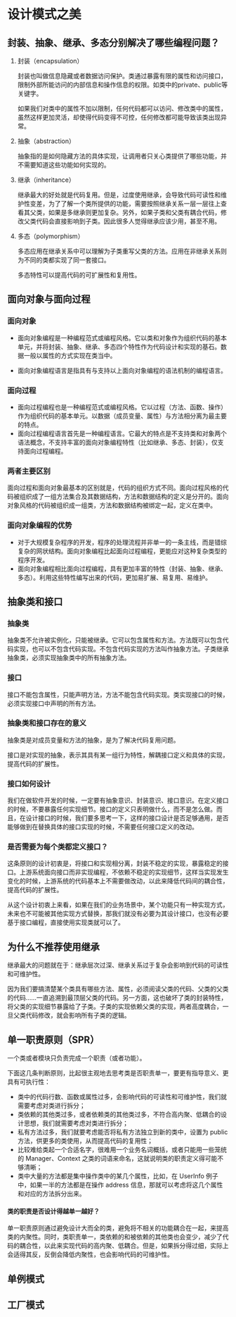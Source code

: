 # 设计模式之美



## 封装、抽象、继承、多态分别解决了哪些编程问题？

1. 封装（encapsulation）

   封装也叫做信息隐藏或者数据访问保护。类通过暴露有限的属性和访问接口，限制外部所能访问的内部信息和操作信息的权限。如类中的private、public等关键字。

   如果我们对类中的属性不加以限制，任何代码都可以访问、修改类中的属性，虽然这样更加灵活，却使得代码变得不可控，任何修改都可能导致该类出现异常。

2. 抽象（abstraction）

   抽象指的是如何隐藏方法的具体实现，让调用者只关心类提供了哪些功能，并不需要知道这些功能如何实现的。

3. 继承（inheritance）

   继承最大的好处就是代码复用。但是，过度使用继承，会导致代码可读性和维护性变差，为了了解一个类所提供的功能，需要按照继承关系一层一层往上查看其父类，如果是多继承则更加复杂。另外，如果子类和父类有耦合代码，修改父类代码会直接影响到子类。因此很多人觉得继承应该少用，甚至不用。

4. 多态（polymorphism）

   多态应用在继承关系中可以理解为子类重写父类的方法。应用在非继承关系则为不同的类都实现了同一套接口。

   多态特性可以提高代码的可扩展性和复用性。



## 面向对象与面向过程

### 面向对象

- 面向对象编程是一种编程范式或编程风格。它以类和对象作为组织代码的基本单元，并将封装、抽象、继承、多态四个特性作为代码设计和实现的基石。数据一般以属性的方式实现在类当中。

- 面向对象编程语言是指具有与支持以上面向对象编程的语法机制的编程语言。


### 面向过程

- 面向过程编程也是一种编程范式或编程风格。它以过程（方法、函数、操作）作为组织代码的基本单元。以数据（成员变量、属性）与方法相分离为最主要的特点。
- 面向过程编程语言首先是一种编程语言。它最大的特点是不支持类和对象两个语法概念，不支持丰富的面向对象编程特性（比如继承、多态、封装），仅支持面向过程编程。

### 两者主要区别

面向过程和面向对象最基本的区别就是，代码的组织方式不同。面向过程风格的代码被组织成了一组方法集合及其数据结构，方法和数据结构的定义是分开的。面向对象风格的代码被组织成一组类，方法和数据结构被绑定一起，定义在类中。

### 面向对象编程的优势

- 对于大规模复杂程序的开发，程序的处理流程并非单一的一条主线，而是错综复杂的网状结构。面向对象编程比起面向过程编程，更能应对这种复杂类型的程序开发。
- 面向对象编程相比面向过程编程，具有更加丰富的特性（封装、抽象、继承、多态）。利用这些特性编写出来的代码，更加易扩展、易复用、易维护。



## 抽象类和接口

### 抽象类

抽象类不允许被实例化，只能被继承。它可以包含属性和方法。方法既可以包含代码实现，也可以不包含代码实现。不包含代码实现的方法叫作抽象方法。子类继承抽象类，必须实现抽象类中的所有抽象方法。

### 接口

接口不能包含属性，只能声明方法，方法不能包含代码实现。类实现接口的时候，必须实现接口中声明的所有方法。

### 抽象类和接口存在的意义

抽象类是对成员变量和方法的抽象，是为了解决代码复用问题。

接口是对实现的抽象，表示其具有某一组行为特性，解耦接口定义和具体的实现，提高代码的扩展性。

### 接口如何设计

我们在做软件开发的时候，一定要有抽象意识、封装意识、接口意识。在定义接口的时候，不要暴露任何实现细节。接口的定义只表明做什么，而不是怎么做。而且，在设计接口的时候，我们要多思考一下，这样的接口设计是否足够通用，是否能够做到在替换具体的接口实现的时候，不需要任何接口定义的改动。

### 是否需要为每个类都定义接口？

这条原则的设计初衷是，将接口和实现相分离，封装不稳定的实现，暴露稳定的接口。上游系统面向接口而非实现编程，不依赖不稳定的实现细节，这样当实现发生变化的时候，上游系统的代码基本上不需要做改动，以此来降低代码间的耦合性，提高代码的扩展性。

从这个设计初衷上来看，如果在我们的业务场景中，某个功能只有一种实现方式，未来也不可能被其他实现方式替换，那我们就没有必要为其设计接口，也没有必要基于接口编程，直接使用实现类就可以了。



## 为什么不推荐使用继承

继承最大的问题就在于：继承层次过深、继承关系过于复杂会影响到代码的可读性和可维护性。

因为我们要搞清楚某个类具有哪些方法、属性，必须阅读父类的代码、父类的父类的代码……一直追溯到最顶层父类的代码。另一方面，这也破坏了类的封装特性，将父类的实现细节暴露给了子类。子类的实现依赖父类的实现，两者高度耦合，一旦父类代码修改，就会影响所有子类的逻辑。



## 单一职责原则（SPR）

一个类或者模块只负责完成一个职责（或者功能）。

下面这几条判断原则，比起很主观地去思考类是否职责单一，要更有指导意义、更具有可执行性：

- 类中的代码行数、函数或属性过多，会影响代码的可读性和可维护性，我们就需要考虑对类进行拆分；
- 类依赖的其他类过多，或者依赖类的其他类过多，不符合高内聚、低耦合的设计思想，我们就需要考虑对类进行拆分；
- 私有方法过多，我们就要考虑能否将私有方法独立到新的类中，设置为 public 方法，供更多的类使用，从而提高代码的复用性；
- 比较难给类起一个合适名字，很难用一个业务名词概括，或者只能用一些笼统的 Manager、Context 之类的词语来命名，这就说明类的职责定义得可能不够清晰；
- 类中大量的方法都是集中操作类中的某几个属性，比如，在 UserInfo 例子中，如果一半的方法都是在操作 address 信息，那就可以考虑将这几个属性和对应的方法拆分出来。

 

####  类的职责是否设计得越单一越好？

单一职责原则通过避免设计大而全的类，避免将不相关的功能耦合在一起，来提高类的内聚性。同时，类职责单一，类依赖的和被依赖的其他类也会变少，减少了代码的耦合性，以此来实现代码的高内聚、低耦合。但是，如果拆分得过细，实际上会适得其反，反倒会降低内聚性，也会影响代码的可维护性。



## 单例模式



## 工厂模式

